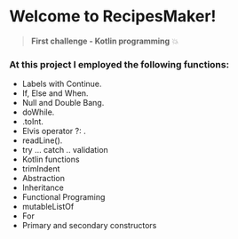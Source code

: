 # Welcome to RecipesMaker!
> **First challenge - Kotlin programming** :boom:

### At this project I employed the following functions:
- Labels with Continue.
- If, Else and When.
- Null and Double Bang.
- doWhile.
- .toInt.
- Elvis operator ?: .
- readLine().
- try ... catch .. validation
- Kotlin functions
- trimIndent
- Abstraction
- Inheritance
- Functional Programing
- mutableListOf
- For
- Primary and secondary constructors

#
